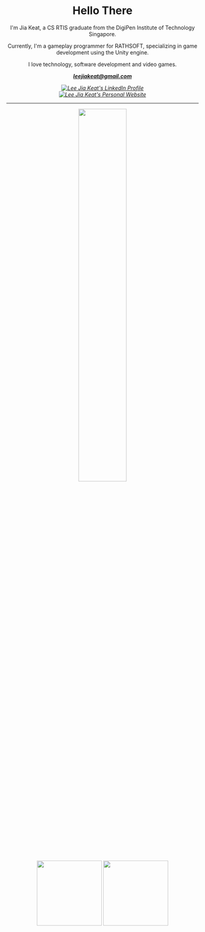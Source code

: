 <div>
  <div align=center>
    <h1>Hello There</h1>
    <p>I'm Jia Keat, a CS RTIS graduate from the DigiPen Institute of Technology Singapore.</p>
    <p>Currently, I'm a gameplay programmer for RATHSOFT, specializing in game development using the Unity engine.</p>
    <p>I love technology, software development and video games.</p>
    <p><strong><i><a align="center" href="mailto: leejiakeat@gmail.com">leejiakeat@gmail.com</a><i></strong><p/>
    <p align="center">
      <a href="https://www.linkedin.com/in/leejiakeat/" target="_blank">
        <img src="https://img.shields.io/badge/LinkedIn-0077B5?style=for-the-badge&logo=linkedin&logoColor=white" alt="Lee Jia Keat's LinkedIn Profile"/>
      </a>
      <br>
      <a href="https://leejiakeat.online" target="_blank">
        <img src="https://img.shields.io/badge/leejiakeat.online-CCCCCC?style=for-the-badge&logo=svelte" alt="Lee Jia Keat's Personal Website"/>
      </a>
    </p>
  </div>
  <hr/>
  <div align=center>
    <div>
      <div>
        <a href="https://git.io/streak-stats"><img align=center style="width: 50%;" src="http://github-readme-streak-stats.herokuapp.com?user=ksxjltze&theme=highcontrast&date_format=M%20j%5B%2C%20Y%5D"/></a>
      </div>
      <br>
      <div align=center>
        <a href="https://github.com/anuraghazra/github-readme-stats"><img align=center height=170 src="https://github-readme-stats.vercel.app/api?username=ksxjltze&theme=highcontrast"/></a>
        <a href="https://github.com/anuraghazra/github-readme-stats"><img align=center height=170 src="https://github-readme-stats.vercel.app/api/top-langs/?username=ksxjltze&layout=compact&theme=vision-friendly-dark"/></a>
      </div>
    </div>
  </div>
</div>
<!--
**ksxjltze/ksxjltze** is a ✨ _special_ ✨ repository because its `README.md` (this file) appears on your GitHub profile.

Here are some ideas to get you started:

- 🔭 I’m currently working on ...
- 🌱 I’m currently learning ...
- 👯 I’m looking to collaborate on ...
- 🤔 I’m looking for help with ...
- 💬 Ask me about ...
- 📫 How to reach me: ...
- 😄 Pronouns: ...
- ⚡ Fun fact: ...
-->
